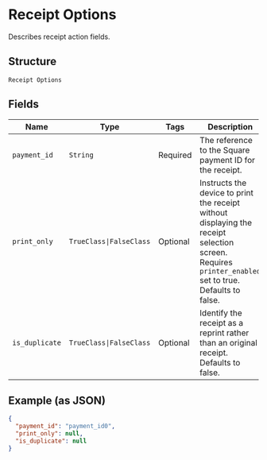 
# Receipt Options

Describes receipt action fields.

## Structure

`Receipt Options`

## Fields

| Name | Type | Tags | Description |
|  --- | --- | --- | --- |
| `payment_id` | `String` | Required | The reference to the Square payment ID for the receipt. |
| `print_only` | `TrueClass\|FalseClass` | Optional | Instructs the device to print the receipt without displaying the receipt selection screen.<br>Requires `printer_enabled` set to true.<br>Defaults to false. |
| `is_duplicate` | `TrueClass\|FalseClass` | Optional | Identify the receipt as a reprint rather than an original receipt.<br>Defaults to false. |

## Example (as JSON)

```json
{
  "payment_id": "payment_id0",
  "print_only": null,
  "is_duplicate": null
}
```

